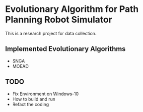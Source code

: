 # Evolutionary Algorithm for Path Planning Robot Simulator

This is a research project for data collection.

## Implemented Evolutionary Algorithms

- SNGA
- MOEAD

## TODO

- Fix Environment on Windows-10
- How to build and run
- Refact the coding